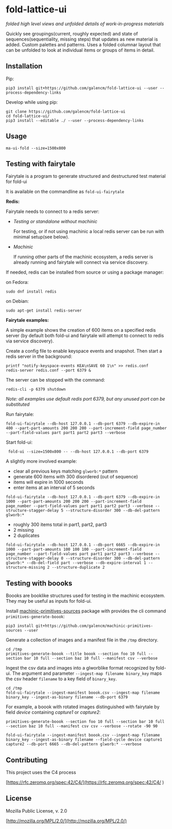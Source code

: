 # fold-lattice-ui

_folded high level views and unfolded details of work-in-progress materials_

Quickly see groupings(current, roughly expected) and state of sequences(sequentiality, missing steps) that updates as new material is added. Custom palettes and patterns. Uses a folded columnar layout that can be unfolded to look at individual items or groups of items in detail.

## Installation

Pip:

```
pip3 install git+https://github.com/galencm/fold-lattice-ui --user --process-dependency-links
```

Develop while using pip:

```
git clone https://github.com/galencm/fold-lattice-ui
cd fold-lattice-ui/
pip3 install --editable ./ --user --process-dependency-links
```

## Usage

```
ma-ui-fold --size=1500x800
```

## Testing with fairytale

Fairytale is a program to generate structured and destructured test material for fold-ui

It is available on the commandline as `fold-ui-fairytale`

**Redis:**

Fairytale needs to connect to a redis server:

* _Testing or standalone without machinic_

  For testing, or if not using machinic a local redis server can be run with minimal setup(see below).

* _Machinic_

  If running other parts of the machinic ecosystem, a redis server is already running and fairytale will connect via service discovery.

If needed, redis can be installed from source or using a package manager:

on Fedora:

```
sudo dnf install redis
```

on Debian:

```
sudo apt-get install redis-server
```

**Fairytale examples:**

A simple example shows the creation of 600 items on a specified redis server (by default both fold-ui and fairytale will attempt to connect to redis via service discovery).

Create a config file to enable keyspace events and snapshot. Then start a redis server in the background:

```
printf "notify-keyspace-events KEA\nSAVE 60 1\n" >> redis.conf
redis-server redis.conf --port 6379 &
```

The server can be stopped with the command:
```
redis-cli -p 6379 shutdown
```

_Note: all examples use default redis port 6379, but any unused port can be substituted_


Run fairytale:

```
fold-ui-fairytale --db-host 127.0.0.1 --db-port 6379 --db-expire-in 400 --part-part-amounts 200 200 200 --part-increment-field page_number --part-field-values part part1 part2 part3 --verbose
```

Start fold-ui:

```
 fold-ui --size=1500x800 -- --db-host 127.0.0.1 --db-port 6379
```

A slightly more involved example:

* clear all previous keys matching `glworb:*` pattern
* generate 600 items with 300 disordered (out of sequence)
* items will expire in 1000 seconds
* enter items at an interval of 5 seconds

```
fold-ui-fairytale --db-host 127.0.0.1 --db-port 6379 --db-expire-in 1000 --part-part-amounts 200 200 200 --part-increment-field page_number --part-field-values part part1 part2 part3 --verbose --structure-stagger-delay 5 --structure-disorder 300 --db-del-pattern glworb:*
```

* roughly 300 items total in part1, part2, part3
* 2 missing
* 2 duplicates

```
fold-ui-fairytale --db-host 127.0.0.1 --db-port 6665 --db-expire-in 1000 --part-part-amounts 100 100 100 --part-increment-field page_number --part-field-values part part1 part2 part3 --verbose --structure-stagger-delay 0 --structure-disorder 300 --db-del-pattern glworb:* --db-del-field part --verbose --db-expire-interval 1 --structure-missing 2 --structure-duplicate 2
```

## Testing with boooks

Boooks are booklike structures used for testing in the machinic ecosystem. They may be useful as inputs for fold-ui.

Install [machinic-primitives-sources](https://github.com/galencm/machinic-primitives-sources) package with provides the cli command `primitives-generate-boook`:
```
pip3 install git+https://github.com/galencm/machinic-primitives-sources --user
```

Generate a collection of images and a manifest file in the `/tmp` directory.
```
cd /tmp
primitives-generate-boook --title boook --section foo 10 full --section bar 10 full --section baz 10 full --manifest csv --verbose
```

Ingest the csv data and images into a glworblike format recognized by fold-ui.  The argument and parameter `--ingest-map filename binary_key` maps the csv header `filename` to a key field of `binary_key`.

```
cd /tmp
fold-ui-fairytale --ingest-manifest boook.csv --ingest-map filename binary_key --ingest-as-binary filename --db-port 6379
```

For example, a boook with rotated images distinguished with fairytale by field _device_ containing _capture1_ or _capture2_:
```
primitives-generate-boook --section foo 10 full --section bar 10 full --section baz 10 full --manifest csv csv --verbose --rotate -90 90
```

```
fold-ui-fairytale --ingest-manifest boook.csv --ingest-map filename binary_key --ingest-as-binary filename --field-cycle device capture1 capture2 --db-port 6665 --db-del-pattern glworb:* --verbose
```

## Contributing
This project uses the C4 process 

[https://rfc.zeromq.org/spec:42/C4/](https://rfc.zeromq.org/spec:42/C4/
)

## License
Mozilla Public License, v. 2.0

[http://mozilla.org/MPL/2.0/](http://mozilla.org/MPL/2.0/)

